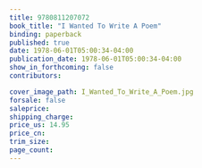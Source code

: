 ```yaml
---
title: 9780811207072
book_title: "I Wanted To Write A Poem"
binding: paperback
published: true
date: 1978-06-01T05:00:34-04:00
publication_date: 1978-06-01T05:00:34-04:00
show_in_forthcoming: false
contributors:

cover_image_path: I_Wanted_To_Write_A_Poem.jpg
forsale: false
saleprice:
shipping_charge:
price_us: 14.95
price_cn:
trim_size:
page_count:
---
```


